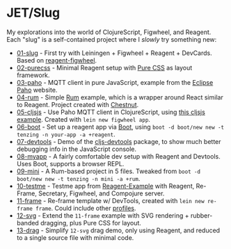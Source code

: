 # JET/Slug

My explorations into the world of ClojureScript, Figwheel, and Reagent.  
Each "slug" is a self-contained project where I _slowly_ try something new:

* [01-slug](01-slug) - First try with Leiningen + Figwheel + Reagent + DevCards.
  Based on [reagent-figwheel](https://github.com/gadfly361/reagent-figwheel).
* [02-purecss](02-purecss) - Minimal Reagent setup with [Pure
  CSS](https://purecss.io) as layout framework.
* [03-paho](03-paho) - MQTT client in pure JavaScript, example from the [Eclipse
  Paho](https://www.eclipse.org/paho/clients/js/) website.
* [04-rum](04-rum) - Simple [Rum](https://github.com/tonsky/rum) example, which
  is a wrapper around React similar to Reagent.  Project created with
  [Chestnut](https://github.com/plexus/chestnut).
* [05-cljsjs](05-cljsjs) - Use Paho MQTT client in ClojureScript, using [this
  cljsjs example](https://github.com/cljsjs/packages/tree/master/paho). Created
  with `lein new figwheel app`.
* [06-boot](06-boot) - Set up a reagent app via [Boot](http://boot-clj.com),
  using `boot -d boot/new new -t tenzing -n your-app -a +reagent`.
* [07-devtools](07-devtools) - Demo of the
  [cljs-devtools](https://github.com/binaryage/cljs-devtools/blob/master/docs/installation.md)
  package, to show much better debugging info in the JavaScript console.
* [08-myapp](08-myapp) - A fairly comfortable dev setup with Reagent and
  Devtools.  Uses Boot, supports a browser REPL.
* [09-mini](09-mini) - A Rum-based project in 5 files. Tweaked from `boot -d
  boot/new new -t tenzing -n mini -a +rum`.
* [10-testme](10-testme) - Testme app from
  [Reagent-Example](https://github.com/vallard/Reagent-Example) with Reagent,
  Re-Frame, Secretary, Figwheel, and Compojure server.
* [11-frame](11-frame) - Re-frame template w/ DevTools, created with `lein new
  re-frame frame`. Could include other
  [profiles](https://github.com/Day8/re-frame-template).
* [12-svg](12-svg) - Extend the `11-frame` example with SVG rendering +
  rubber-banded dragging, plus Pure CSS for layout.
* [13-drag](13-drag) - Simplify `12-svg` drag demo, only using Reagent, and reduced to a
  single source file with minimal code.
